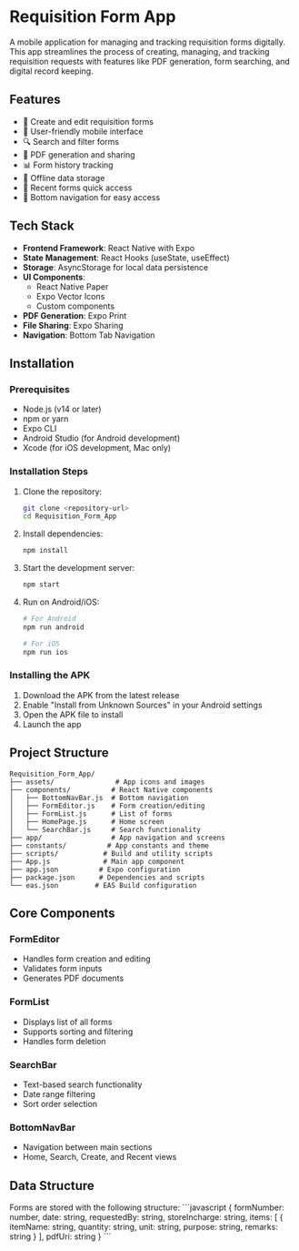 # Requisition Form App

A mobile application for managing and tracking requisition forms digitally. This app streamlines the process of creating, managing, and tracking requisition requests with features like PDF generation, form searching, and digital record keeping.

## Features

- 📝 Create and edit requisition forms
- 📱 User-friendly mobile interface
- 🔍 Search and filter forms
- 📄 PDF generation and sharing
- 📊 Form history tracking
- 💾 Offline data storage
- 🔄 Recent forms quick access
- 📱 Bottom navigation for easy access

## Tech Stack

- **Frontend Framework**: React Native with Expo
- **State Management**: React Hooks (useState, useEffect)
- **Storage**: AsyncStorage for local data persistence
- **UI Components**: 
  - React Native Paper
  - Expo Vector Icons
  - Custom components
- **PDF Generation**: Expo Print
- **File Sharing**: Expo Sharing
- **Navigation**: Bottom Tab Navigation

## Installation

### Prerequisites

- Node.js (v14 or later)
- npm or yarn
- Expo CLI
- Android Studio (for Android development)
- Xcode (for iOS development, Mac only)

### Installation Steps

1. Clone the repository:
   ```bash
   git clone <repository-url>
   cd Requisition_Form_App
   ```

2. Install dependencies:
   ```bash
   npm install
   ```

3. Start the development server:
   ```bash
   npm start
   ```

4. Run on Android/iOS:
   ```bash
   # For Android
   npm run android

   # For iOS
   npm run ios
   ```

### Installing the APK

1. Download the APK from the latest release
2. Enable "Install from Unknown Sources" in your Android settings
3. Open the APK file to install
4. Launch the app

## Project Structure

```
Requisition_Form_App/
├── assets/               # App icons and images
├── components/          # React Native components
│   ├── BottomNavBar.js  # Bottom navigation
│   ├── FormEditor.js    # Form creation/editing
│   ├── FormList.js      # List of forms
│   ├── HomePage.js      # Home screen
│   └── SearchBar.js     # Search functionality
├── app/                 # App navigation and screens
├── constants/          # App constants and theme
├── scripts/           # Build and utility scripts
├── App.js             # Main app component
├── app.json          # Expo configuration
├── package.json      # Dependencies and scripts
└── eas.json         # EAS Build configuration
```

## Core Components

### FormEditor
- Handles form creation and editing
- Validates form inputs
- Generates PDF documents

### FormList
- Displays list of all forms
- Supports sorting and filtering
- Handles form deletion

### SearchBar
- Text-based search functionality
- Date range filtering
- Sort order selection

### BottomNavBar
- Navigation between main sections
- Home, Search, Create, and Recent views

## Data Structure

Forms are stored with the following structure:
\`\`\`javascript
{
  formNumber: number,
  date: string,
  requestedBy: string,
  storeIncharge: string,
  items: [
    {
      itemName: string,
      quantity: string,
      unit: string,
      purpose: string,
      remarks: string
    }
  ],
  pdfUri: string
}
\`\`\`

